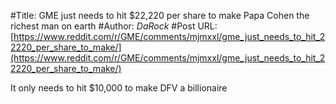 #Title: GME just needs to hit $22,220 per share to make Papa Cohen the richest man on earth
#Author: _DaRock_
#Post URL: [https://www.reddit.com/r/GME/comments/mjmxxl/gme_just_needs_to_hit_22220_per_share_to_make/](https://www.reddit.com/r/GME/comments/mjmxxl/gme_just_needs_to_hit_22220_per_share_to_make/)


It only needs to hit $10,000 to make DFV a billionaire